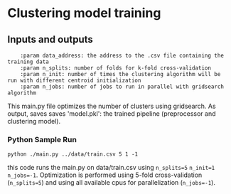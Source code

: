 # Clustering model training

## Inputs and outputs

```
    :param data_address: the address to the .csv file containing the training data
    :param n_splits: number of folds for k-fold cross-validation
    :param n_init: number of times the clustering algorithm will be run with different centroid initialization
    :param n_jobs: number of jobs to run in parallel with gridsearch algorithm
```
This main.py file optimizes the number of clusters using gridsearch. As output, saves
saves 'model.pkl': the trained pipeline (preprocessor and clustering model).

### Python Sample Run
```
python ./main.py ../data/train.csv 5 1 -1
```
this code runs the main.py on data/train.csv using `n_splits=5` `n_init=1` `n_jobs=-1`.
Optimization is performed using  5-fold cross-validation (`n_splits=5`) and using all available cpus for parallelization (`n_jobs=-1`). 
